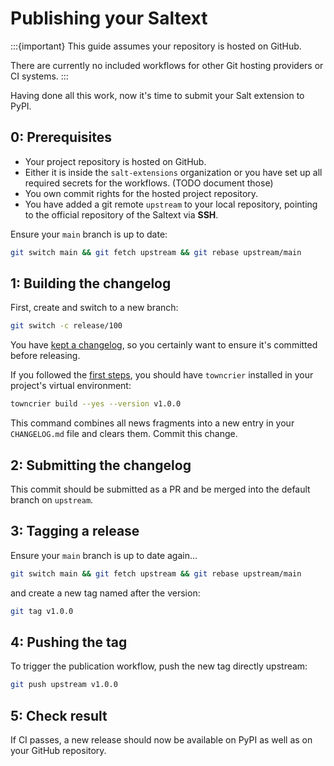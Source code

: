 # Publishing your Saltext

:::{important}
This guide assumes your repository is hosted on GitHub.

There are currently no included workflows for other Git hosting providers or CI systems.
:::

Having done all this work, now it's time to submit your Salt extension to PyPI.

## 0: Prerequisites

* Your project repository is hosted on GitHub.
* Either it is inside the `salt-extensions` organization or you have set up all required secrets for the workflows. (TODO document those)
* You own commit rights for the hosted project repository.
* You have added a git remote `upstream` to your local repository, pointing to the official repository of the Saltext via **SSH**.

Ensure your `main` branch is up to date:

```bash
git switch main && git fetch upstream && git rebase upstream/main
```

## 1: Building the changelog
First, create and switch to a new branch:

```bash
git switch -c release/100
```

You have [kept a changelog](documenting/changelog), so you certainly want to ensure it's committed before releasing.

If you followed the [first steps](first-steps-target), you should have `towncrier` installed in your project's virtual environment:

```bash
towncrier build --yes --version v1.0.0
```

This command combines all news fragments into a new entry in your `CHANGELOG.md` file and clears them. Commit this change.

## 2: Submitting the changelog

This commit should be submitted as a PR and be merged into the default branch on `upstream`.

## 3: Tagging a release

Ensure your `main` branch is up to date again...

```bash
git switch main && git fetch upstream && git rebase upstream/main
```

and create a new tag named after the version:

```bash
git tag v1.0.0
```

## 4: Pushing the tag

To trigger the publication workflow, push the new tag directly upstream:

```bash
git push upstream v1.0.0
```

## 5: Check result

If CI passes, a new release should now be available on PyPI as well as on your GitHub repository.
